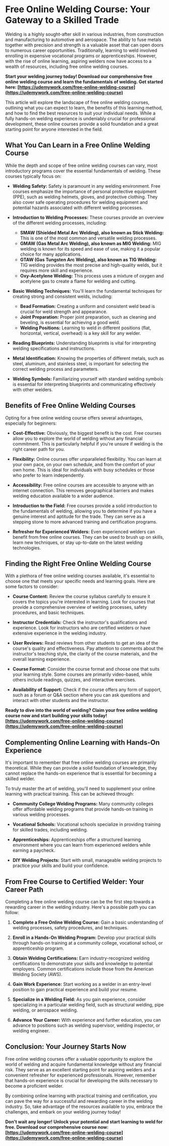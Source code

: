 # Free Online Welding Course: Your Gateway to a Skilled Trade

Welding is a highly sought-after skill in various industries, from construction and manufacturing to automotive and aerospace. The ability to fuse metals together with precision and strength is a valuable asset that can open doors to numerous career opportunities. Traditionally, learning to weld involved enrolling in expensive vocational programs or apprenticeships. However, with the rise of online learning, aspiring welders now have access to a wealth of resources, including free online welding courses.

**Start your welding journey today! Download our comprehensive free online welding course and learn the fundamentals of welding. Get started here: [https://udemywork.com/free-online-welding-course](https://udemywork.com/free-online-welding-course)**

This article will explore the landscape of free online welding courses, outlining what you can expect to learn, the benefits of this learning method, and how to find the best resources to suit your individual needs. While a fully hands-on welding experience is undeniably crucial for professional development, these online courses provide a solid foundation and a great starting point for anyone interested in the field.

## What You Can Learn in a Free Online Welding Course

While the depth and scope of free online welding courses can vary, most introductory programs cover the essential fundamentals of welding. These courses typically focus on:

*   **Welding Safety:** Safety is paramount in any welding environment. Free courses emphasize the importance of personal protective equipment (PPE), such as welding helmets, gloves, and protective clothing. They also cover safe operating procedures for welding equipment and potential hazards associated with different welding processes.

*   **Introduction to Welding Processes:** These courses provide an overview of the different welding processes, including:
    *   **SMAW (Shielded Metal Arc Welding), also known as Stick Welding:** This is one of the most common and versatile welding processes.
    *   **GMAW (Gas Metal Arc Welding), also known as MIG Welding:** MIG welding is known for its speed and ease of use, making it a popular choice for many applications.
    *   **GTAW (Gas Tungsten Arc Welding), also known as TIG Welding:** TIG welding provides the most precise and high-quality welds, but it requires more skill and experience.
    *   **Oxy-Acetylene Welding:** This process uses a mixture of oxygen and acetylene gas to create a flame for welding and cutting.

*   **Basic Welding Techniques:** You'll learn the fundamental techniques for creating strong and consistent welds, including:
    *   **Bead Formation:** Creating a uniform and consistent weld bead is crucial for weld strength and appearance.
    *   **Joint Preparation:** Proper joint preparation, such as cleaning and beveling, is essential for achieving a good weld.
    *   **Welding Positions:** Learning to weld in different positions (flat, horizontal, vertical, overhead) is a key skill for any welder.

*   **Reading Blueprints:** Understanding blueprints is vital for interpreting welding specifications and instructions.

*   **Metal Identification:** Knowing the properties of different metals, such as steel, aluminum, and stainless steel, is important for selecting the correct welding process and parameters.

*   **Welding Symbols:** Familiarizing yourself with standard welding symbols is essential for interpreting blueprints and communicating effectively with other welders.

## Benefits of Free Online Welding Courses

Opting for a free online welding course offers several advantages, especially for beginners:

*   **Cost-Effective:** Obviously, the biggest benefit is the cost. Free courses allow you to explore the world of welding without any financial commitment. This is particularly helpful if you're unsure if welding is the right career path for you.

*   **Flexibility:** Online courses offer unparalleled flexibility. You can learn at your own pace, on your own schedule, and from the comfort of your own home. This is ideal for individuals with busy schedules or those who prefer to learn independently.

*   **Accessibility:** Free online courses are accessible to anyone with an internet connection. This removes geographical barriers and makes welding education available to a wider audience.

*   **Introduction to the Field:** Free courses provide a solid introduction to the fundamentals of welding, allowing you to determine if you have a genuine interest and aptitude for the trade. They can serve as a stepping stone to more advanced training and certification programs.

*   **Refresher for Experienced Welders:** Even experienced welders can benefit from free online courses. They can be used to brush up on skills, learn new techniques, or stay up-to-date on the latest welding technologies.

## Finding the Right Free Online Welding Course

With a plethora of free online welding courses available, it's essential to choose one that meets your specific needs and learning goals. Here are some factors to consider:

*   **Course Content:** Review the course syllabus carefully to ensure it covers the topics you're interested in learning. Look for courses that provide a comprehensive overview of welding processes, safety procedures, and basic techniques.

*   **Instructor Credentials:** Check the instructor's qualifications and experience. Look for instructors who are certified welders or have extensive experience in the welding industry.

*   **User Reviews:** Read reviews from other students to get an idea of the course's quality and effectiveness. Pay attention to comments about the instructor's teaching style, the clarity of the course materials, and the overall learning experience.

*   **Course Format:** Consider the course format and choose one that suits your learning style. Some courses are primarily video-based, while others include readings, quizzes, and interactive exercises.

*   **Availability of Support:** Check if the course offers any form of support, such as a forum or Q&A section where you can ask questions and interact with other students and the instructor.

**Ready to dive into the world of welding? Claim your free online welding course now and start building your skills today! [https://udemywork.com/free-online-welding-course](https://udemywork.com/free-online-welding-course)**

## Complementing Online Learning with Hands-On Experience

It's important to remember that free online welding courses are primarily theoretical. While they can provide a solid foundation of knowledge, they cannot replace the hands-on experience that is essential for becoming a skilled welder.

To truly master the art of welding, you'll need to supplement your online learning with practical training. This can be achieved through:

*   **Community College Welding Programs:** Many community colleges offer affordable welding programs that provide hands-on training in various welding processes.

*   **Vocational Schools:** Vocational schools specialize in providing training for skilled trades, including welding.

*   **Apprenticeships:** Apprenticeships offer a structured learning environment where you can learn from experienced welders while earning a paycheck.

*   **DIY Welding Projects:** Start with small, manageable welding projects to practice your skills and build your confidence.

## From Free Course to Certified Welder: Your Career Path

Completing a free online welding course can be the first step towards a rewarding career in the welding industry. Here's a possible path you can follow:

1.  **Complete a Free Online Welding Course:** Gain a basic understanding of welding processes, safety procedures, and techniques.

2.  **Enroll in a Hands-On Welding Program:** Develop your practical skills through hands-on training at a community college, vocational school, or apprenticeship program.

3.  **Obtain Welding Certifications:** Earn industry-recognized welding certifications to demonstrate your skills and knowledge to potential employers. Common certifications include those from the American Welding Society (AWS).

4.  **Gain Work Experience:** Start working as a welder in an entry-level position to gain practical experience and build your resume.

5.  **Specialize in a Welding Field:** As you gain experience, consider specializing in a particular welding field, such as structural welding, pipe welding, or aerospace welding.

6.  **Advance Your Career:** With experience and further education, you can advance to positions such as welding supervisor, welding inspector, or welding engineer.

## Conclusion: Your Journey Starts Now

Free online welding courses offer a valuable opportunity to explore the world of welding and acquire fundamental knowledge without any financial risk. They serve as an excellent starting point for aspiring welders and a convenient refresher for experienced professionals. However, remember that hands-on experience is crucial for developing the skills necessary to become a proficient welder.

By combining online learning with practical training and certification, you can pave the way for a successful and rewarding career in the welding industry. So, take advantage of the resources available to you, embrace the challenges, and embark on your welding journey today!

**Don't wait any longer! Unlock your potential and start learning to weld for free. Download our comprehensive course now: [https://udemywork.com/free-online-welding-course](https://udemywork.com/free-online-welding-course)**
